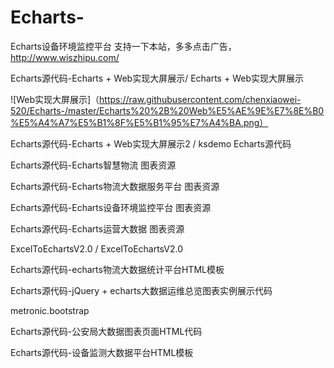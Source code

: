 # Echarts-
Echarts设备环境监控平台
支持一下本站，多多点击广告，
http://www.wiszhipu.com/



Echarts源代码-Echarts + Web实现大屏展示/ Echarts + Web实现大屏展示

  ![Web实现大屏展示]（https://raw.githubusercontent.com/chenxiaowei-520/Echarts-/master/Echarts%20%2B%20Web%E5%AE%9E%E7%8E%B0%E5%A4%A7%E5%B1%8F%E5%B1%95%E7%A4%BA.png）

Echarts源代码-Echarts + Web实现大屏展示2 / ksdemo	Echarts源代码	

Echarts源代码-Echarts智慧物流	图表资源	

Echarts源代码-Echarts物流大数据服务平台	图表资源	

Echarts源代码-Echarts设备环境监控平台	图表资源	

Echarts源代码-Echarts运营大数据	图表资源	

ExcelToEchartsV2.0 / ExcelToEchartsV2.0	

Echarts源代码-echarts物流大数据统计平台HTML模板	

Echarts源代码-jQuery + echarts大数据运维总览图表实例展示代码	

metronic.bootstrap		

Echarts源代码-公安局大数据图表页面HTML代码	

Echarts源代码-设备监测大数据平台HTML模板


